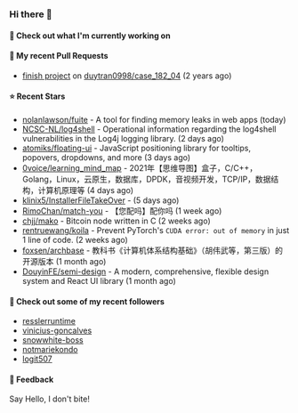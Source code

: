 ### Hi there 👋

#### 👷 Check out what I'm currently working on

#### 🔨 My recent Pull Requests

- [finish project](https://github.com/duytran0998/case_182_04/pull/1) on [duytran0998/case_182_04](https://github.com/duytran0998/case_182_04) (2 years ago)

#### ⭐ Recent Stars

- [nolanlawson/fuite](https://github.com/nolanlawson/fuite) - A tool for finding memory leaks in web apps (today)
- [NCSC-NL/log4shell](https://github.com/NCSC-NL/log4shell) - Operational information regarding the log4shell vulnerabilities in the Log4j logging library. (2 days ago)
- [atomiks/floating-ui](https://github.com/atomiks/floating-ui) - JavaScript positioning library for tooltips, popovers, dropdowns, and more (3 days ago)
- [0voice/learning_mind_map](https://github.com/0voice/learning_mind_map) - 2021年【思维导图】盒子，C/C&#43;&#43;，Golang，Linux，云原生，数据库，DPDK，音视频开发，TCP/IP，数据结构，计算机原理等 (4 days ago)
- [klinix5/InstallerFileTakeOver](https://github.com/klinix5/InstallerFileTakeOver) -  (5 days ago)
- [RimoChan/match-you](https://github.com/RimoChan/match-you) - 【您配吗】配你吗 (1 week ago)
- [chjj/mako](https://github.com/chjj/mako) - Bitcoin node written in C (2 weeks ago)
- [rentruewang/koila](https://github.com/rentruewang/koila) - Prevent PyTorch&#39;s `CUDA error: out of memory` in just 1 line of code. (2 weeks ago)
- [foxsen/archbase](https://github.com/foxsen/archbase) - 教科书《计算机体系结构基础》（胡伟武等，第三版）的开源版本 (1 month ago)
- [DouyinFE/semi-design](https://github.com/DouyinFE/semi-design) - A modern, comprehensive, flexible design system and React UI library (1 month ago)

#### 👯 Check out some of my recent followers

- [resslerruntime](https://github.com/resslerruntime)
- [vinicius-goncalves](https://github.com/vinicius-goncalves)
- [snowwhite-boss](https://github.com/snowwhite-boss)
- [notmariekondo](https://github.com/notmariekondo)
- [logit507](https://github.com/logit507)

#### 💬 Feedback

Say Hello, I don't bite!